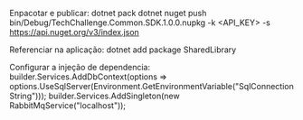 Enpacotar e publicar:
dotnet pack
dotnet nuget push bin/Debug/TechChallenge.Common.SDK.1.0.0.nupkg -k <API_KEY> -s https://api.nuget.org/v3/index.json

Referenciar na aplicação:
dotnet add package SharedLibrary

Configurar a injeção de dependencia:
builder.Services.AddDbContext<MyDbContext>(options => options.UseSqlServer(Environment.GetEnvironmentVariable("SqlConnectionString")));
builder.Services.AddSingleton<RabbitMqService>(new RabbitMqService("localhost"));
